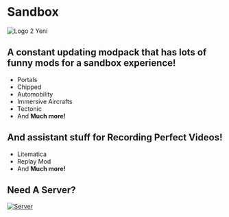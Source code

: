 # Sandbox

![Logo 2 Yeni](https://github.com/yunus-cakir/Sandbox/assets/83448525/867fd879-37e1-484f-9060-f642a8766f28)

## A constant updating modpack that has lots of funny mods for a sandbox experience!
- Portals
- Chipped
- Automobility
- Immersive Aircrafts
- Tectonic
- And **Much more!**

## And assistant stuff for Recording Perfect Videos!
- Litematica
- Replay Mod
- And **Much more!**

## Need A Server?

[![Server](https://cdn.discordapp.com/attachments/1067121218198716547/1067204390819217509/Everside.png)](https://billing.kinetichosting.net/aff.php?aff=79)
